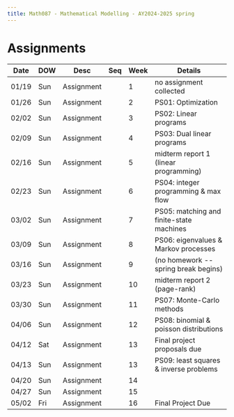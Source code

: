 ```yaml
---
title: Math087 - Mathematical Modelling - AY2024-2025 spring
---
```


# **Assignments**
  

  | Date  | DOW | Desc       | Seq | Week | Details                                  |
  |-------|-----|------------|-----|------|------------------------------------------|
  | 01/19 | Sun | Assignment |     | 1    | no assignment collected                  |
  | 01/26 | Sun | Assignment |     | 2    | PS01: Optimization                       |
  | 02/02 | Sun | Assignment |     | 3    | PS02: Linear programs                    |
  | 02/09 | Sun | Assignment |     | 4    | PS03: Dual linear programs               |
  | 02/16 | Sun | Assignment |     | 5    | midterm report 1 (linear programming)    |
  | 02/23 | Sun | Assignment |     | 6    | PS04: integer programming & max flow     |
  | 03/02 | Sun | Assignment |     | 7    | PS05: matching and finite-state machines |
  | 03/09 | Sun | Assignment |     | 8    | PS06: eigenvalues & Markov processes     |
  | 03/16 | Sun | Assignment |     | 9    | (no homework -- spring break begins)     |
  | 03/23 | Sun | Assignment |     | 10   | midterm report 2 (page-rank)             |
  | 03/30 | Sun | Assignment |     | 11   | PS07: Monte-Carlo methods                |
  | 04/06 | Sun | Assignment |     | 12   | PS08: binomial & poisson distributions   |
  | 04/12 | Sat | Assignment |     | 13   | Final project proposals due              |
  | 04/13 | Sun | Assignment |     | 13   | PS09: least squares & inverse problems   |
  | 04/20 | Sun | Assignment |     | 14   |                                          |
  | 04/27 | Sun | Assignment |     | 15   |                                          |
  | 05/02 | Fri | Assignment |     | 16   | Final Project Due                        |

